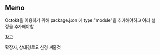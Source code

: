 ## Memo
Octokit을 이용하기 위해 package.json 에 type:"module"을 추가해야하고 여러 설정을 추가해야함
  
[참고](https://gist.github.com/sindresorhus/a39789f98801d908bbc7ff3ecc99d99c)
  
확장자, 상대경로도 신경 써줄것